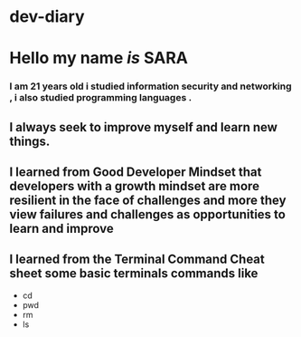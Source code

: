 # dev-diary

# Hello my name *is* **SARA**

### I am 21 years old i studied information security and networking , i also studied programming languages .

## I always seek to improve myself and learn new things.


##  I learned from Good Developer Mindset that developers with a growth mindset are more resilient in the face of challenges and more they view failures and challenges as opportunities to learn and improve

## I learned from the Terminal Command Cheat sheet some basic terminals commands like
+ cd
+ pwd
+ rm
+ ls
